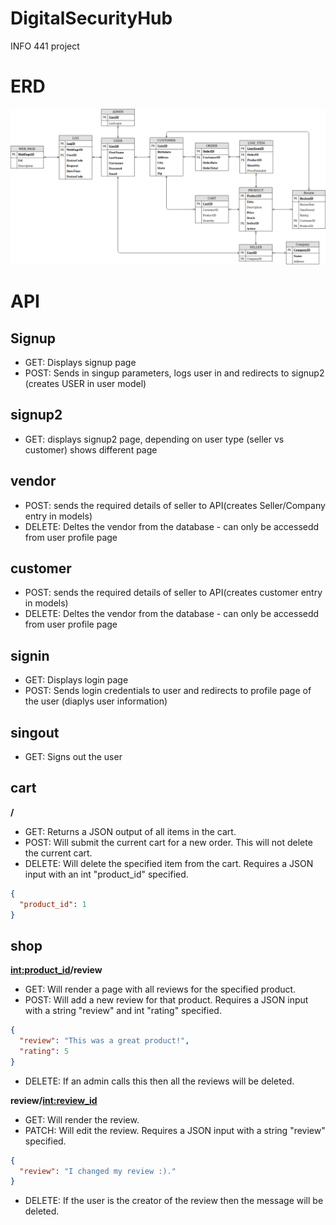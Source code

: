 # DigitalSecurityHub
INFO 441 project

# ERD
![ERD](https://github.com/vineethsai/DigitalSecurityHub/blob/quinn-a4-2/media/Project%20ERD.png)

# API

## Signup
- GET: Displays signup page
- POST: Sends in singup parameters, logs user in and redirects to signup2 (creates USER in user model)

## signup2
- GET: displays signup2 page, depending on user type (seller vs customer) shows different page

## vendor
- POST: sends the required details of seller to API(creates Seller/Company entry in models)
- DELETE: Deltes the vendor from the database - can only be accessedd from user profile page

## customer
- POST: sends the required details of seller to API(creates customer entry in models)
- DELETE: Deltes the vendor from the database - can only be accessedd from user profile page

## signin
- GET: Displays login page
- POST: Sends login credentials to user and redirects to profile page of the user (diaplys user information)

## singout
- GET: Signs out the user

## cart
**/**
- GET: Returns a JSON output of all items in the cart.
- POST: Will submit the current cart for a new order. This will not delete the current cart.
- DELETE: Will delete the specified item from the cart. Requires a JSON input with an int "product_id" specified.
```json
{
  "product_id": 1
}
```

## shop
**<int:product_id>/review**
- GET: Will render a page with all reviews for the specified product.
- POST: Will add a new review for that product. Requires a JSON input with a string "review" and int "rating" specified.
```json
{
  "review": "This was a great product!",
  "rating": 5
}
```
- DELETE: If an admin calls this then all the reviews will be deleted.

**review/<int:review_id>**
- GET: Will render the review.
- PATCH: Will edit the review. Requires a JSON input with a string "review" specified.
```json
{
  "review": "I changed my review :)."
}
```
- DELETE: If the user is the creator of the review then the message will be deleted.
